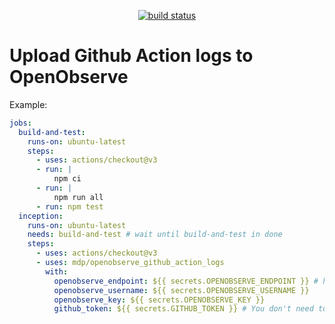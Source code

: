 <p align="center">
  <a href="https://github.com/mdp/openobserve_github_action_logs/actions"><img alt="build status" src="https://github.com/mdp/openobserve_github_action_logs/actions/workflows/test.yml/badge.svg"></a>
</p>

# Upload Github Action logs to OpenObserve


Example: 

```yaml
jobs:
  build-and-test:
    runs-on: ubuntu-latest
    steps:
      - uses: actions/checkout@v3
      - run: |
          npm ci
      - run: |
          npm run all
      - run: npm test
  inception:
    runs-on: ubuntu-latest
    needs: build-and-test # wait until build-and-test in done
    steps:
      - uses: actions/checkout@v3
      - uses: mdp/openobserve_github_action_logs
        with:
          openobserve_endpoint: ${{ secrets.OPENOBSERVE_ENDPOINT }} # https://api.openobserve.ai/api/[org]/[stream]/_json
          openobserve_username: ${{ secrets.OPENOBSERVE_USERNAME }}
          openobserve_key: ${{ secrets.OPENOBSERVE_KEY }}
          github_token: ${{ secrets.GITHUB_TOKEN }} # You don't need to set this in Secrets as it's included by default in workflows
```
